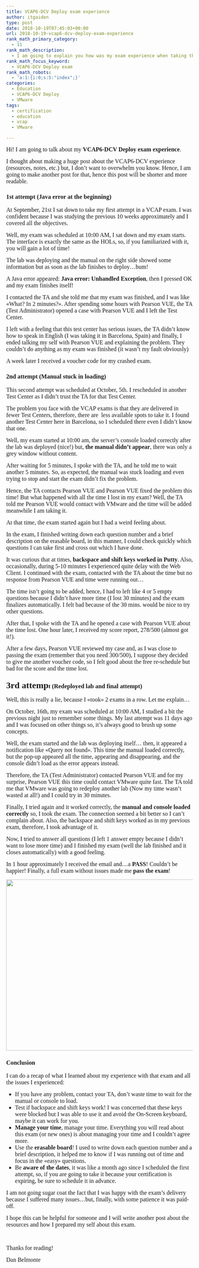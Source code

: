 ```yaml
---
title: VCAP6-DCV Deploy exam experience
author: itgaiden
type: post
date: 2018-10-19T07:45:03+00:00
url: 2018-10-19-vcap6-dcv-deploy-exam-experience
rank_math_primary_category:
  - 11
rank_math_description:
  - I am going to explain you how was my exam experience when taking the VCAP6-DCV Deploy exam certification.
rank_math_focus_keyword:
  - VCAP6-DCV Deploy exam
rank_math_robots:
  - 'a:1:{i:0;s:5:"index";}'
categories:
  - Education
  - VCAP6-DCV Deploy
  - VMware
tags:
  - certification
  - education
  - vcap
  - VMware

---
```

<span style="font-family: Didact Gothic; font-size: 16px;">Hi! I am going to talk about my <strong>VCAP6-DCV Deploy exam experience</strong>.</span>

<span style="font-family: Didact Gothic; font-size: 16px;">I thought about making a huge post about the VCAP6-DCV experience (resources, notes, etc.) but, I don&#8217;t want to overwhelm you know. Hence, I am going to make another post for that, hence this post will be shorter and more readable.</span>

### <span style="font-family: Didact Gothic;">1st attempt (Java error at the beginning)</span>

<span style="font-size: 16px; font-family: Didact Gothic;">At September, 21st I sat down to take my first attempt in a VCAP exam. I was confident because I was studying the previous 10 weeks approximately and I covered all the objectives.</span>

<span style="font-size: 16px; font-family: Didact Gothic;">Well, my exam was scheduled at 10:00 AM, I sat down and my exam starts. The interface is exactly the same as the HOLs, so, if you familiarized with it, you will gain a lot of time!</span>

<span style="font-size: 16px; font-family: Didact Gothic;">The lab was deploying and the manual on the right side showed some information but as soon as the lab finishes to deploy&#8230;bum!</span>

<span style="font-size: 16px; font-family: Didact Gothic;">A Java error appeared:<strong> Java error: Unhandled Exception</strong>, then I pressed OK and my exam finishes itself!</span>

<span style="font-size: 16px; font-family: Didact Gothic;">I contacted the TA and she told me that my exam was finished, and I was like «What? In 2 minutes?». After spending some hours with Pearson VUE, the TA (Test Administrator) opened a case with Pearson VUE and I left the Test Center.</span>

<span style="font-size: 16px; font-family: Didact Gothic;">I left with a feeling that this test center has serious issues, the TA didn&#8217;t know how to speak in English (I was taking it in Barcelona, Spain) and finally, I ended talking my self with Pearson VUE and explaining the problem. They couldn&#8217;t do anything as my exam was finished (it wasn&#8217;t my fault obviously)</span>

<span style="font-size: 16px; font-family: Didact Gothic;">A week later I received a voucher code for my crashed exam.</span>

### <span style="font-family: Didact Gothic;">2nd attempt (Manual stuck in loading)</span>

<span style="font-size: 16px; font-family: Didact Gothic;">This second attempt was scheduled at October, 5th. I rescheduled in another Test Center as I didn&#8217;t trust the TA for that Test Center.</span>

<span style="font-family: Didact Gothic; font-size: 16px;">The problem you face with the VCAP exams is that they are delivered in fewer Test Centers, therefore, there are  less available spots to take it. I found another Test Center here in Barcelona, so I scheduled there even I didn&#8217;t know that one.</span>

<span style="font-size: 16px; font-family: Didact Gothic;">Well, my exam started at 10:00 am, the server&#8217;s console loaded correctly after the lab was deployed (nice!) but, <strong>the manual didn&#8217;t appear</strong>, there was only a grey window without content.</span>

<span style="font-size: 16px; font-family: Didact Gothic;">After waiting for 5 minutes, I spoke with the TA, and he told me to wait another 5 minutes. So, as expected, the manual was stuck loading and even trying to stop and start the exam didn&#8217;t fix the problem.</span>

<span style="font-size: 16px; font-family: Didact Gothic;">Hence, the TA contacts Pearson VUE and Pearson VUE fixed the problem this time! But what happened with all the time I lost in my exam? Well, the TA told me Pearson VUE would contact with VMware and the time will be added meanwhile I am taking it.</span>

<span style="font-size: 16px; font-family: Didact Gothic;">At that time, the exam started again but I had a weird feeling about.</span>

<span style="font-size: 16px; font-family: Didact Gothic;">In the exam, I finished writing down each question number and a brief description on the erasable board, in this manner, I could check quickly which questions I can take first and cross out which I have done.</span>

<span style="font-size: 16px; font-family: Didact Gothic;">It was curious that at times, <strong>backspace and shift keys worked in Putty</strong>. Also, occasionally, during 5-10 minutes I experienced quite delay with the Web Client. I continued with the exam, contacted with the TA about the time but no response from Pearson VUE and time were running out&#8230;</span>

<span style="font-family: Didact Gothic; font-size: 16px;">The time isn&#8217;t going to be added, hence, I had to left like 4 or 5 empty questions because I didn&#8217;t have more time (I lost 30 minutes) and the exam finalizes automatically. I felt bad because of the 30 mins. would be nice to try other questions.<br /> </span>

<span style="font-size: 16px; font-family: Didact Gothic;">After that, I spoke with the TA and he opened a case with Pearson VUE about the time lost. One hour later, I received my score report, 278/500 (almost got it!).</span>

<span style="font-size: 16px; font-family: Didact Gothic;">After a few days, Pearson VUE reviewed my case and, as I was close to passing the exam (remember that you need 300/500), I suppose they decided to give me another voucher code, so I felt good about the free re-schedule but bad for the score and the time lost.</span>

### <span style="font-family: Didact Gothic;"><span style="font-size: 24px;">3rd attemp</span>t (Redeployed lab and final attempt)</span>

<span style="font-size: 16px; font-family: Didact Gothic;">Well, this is really a lie, because I «took» 2 exams in a row. Let me explain&#8230;</span>

<span style="font-size: 16px; font-family: Didact Gothic;">On October, 16th, my exam was scheduled at 10:00 AM, I studied a bit the previous night just to remember some things. My last attempt was 11 days ago and I was focused on other things so, it&#8217;s always good to brush up some concepts.</span>

<span style="font-size: 16px; font-family: Didact Gothic;">Well, the exam started and the lab was deploying itself&#8230; then, it appeared a notification like «Query not found». This time the manual loaded correctly, but the pop-up appeared all the time, appearing and disappearing, and the console didn&#8217;t load as the error appears instead.</span>

<span style="font-size: 16px; font-family: Didact Gothic;">Therefore, the TA (Test Administrator) contacted Pearson VUE and for my surprise, Pearson VUE this time could contact VMware quite fast. The TA told me that VMware was going to redeploy another lab (Now my time wasn&#8217;t wasted at all!) and I could try in 30 minutes.</span>

<span style="font-size: 16px; font-family: Didact Gothic;">Finally, I tried again and it worked correctly, the <strong>manual and console loaded correctly</strong> so, I took the exam. The connection seemed a bit better so I can&#8217;t complain about. Also, the backspace and shift keys worked as in my previous exam, therefore, I took advantage of it.</span>

<span style="font-size: 16px; font-family: Didact Gothic;">Now, I tried to answer all questions (I left 1 answer empty because I didn&#8217;t want to lose more time) and I finished my exam (well the lab finished and it closes automatically) with a good feeling.</span>

<span style="font-size: 16px; font-family: Didact Gothic;">In 1 hour approximately I received the email and&#8230;a <strong>PASS</strong>! Couldn&#8217;t be happier! Finally, a full exam without issues made me <strong>pass the exam</strong>!</span>

<img loading="lazy" class="alignnone wp-image-393 size-large" src="http://wp.docker.localhost:8000/wp-content/uploads/2018/10/vcap6-dcv-1024x721.png" alt="" width="656" height="462" srcset="http://wp.docker.localhost:8000/wp-content/uploads/2018/10/vcap6-dcv-1024x721.png 1024w, http://wp.docker.localhost:8000/wp-content/uploads/2018/10/vcap6-dcv-300x211.png 300w, http://wp.docker.localhost:8000/wp-content/uploads/2018/10/vcap6-dcv-768x541.png 768w, http://wp.docker.localhost:8000/wp-content/uploads/2018/10/vcap6-dcv.png 1234w" sizes="(max-width: 656px) 100vw, 656px" /> 

### <span style="font-family: Didact Gothic;">Conclusion</span>

<span style="font-size: 16px; font-family: Didact Gothic;">I can do a recap of what I learned about my experience with that exam and all the issues I experienced:</span>

<ul style="list-style-type: square;">
  <li>
    <span style="font-size: 16px; font-family: Didact Gothic;">If you have any problem, contact your TA, don&#8217;t waste time to wait for the manual or console to load.</span>
  </li>
  <li>
    <span style="font-family: Didact Gothic; font-size: 16px;">Test if backspace and shift keys work! I was concerned that these keys were blocked but I was able to use it and avoid the On-Screen keyboard, maybe it can work for you.</span>
  </li>
  <li>
    <span style="font-family: Didact Gothic; font-size: 16px;"><strong>Manage your time</strong>, manage your time. Everything you will read about this exam (or new ones) is about managing your time and I couldn&#8217;t agree more. </span>
  </li>
  <li>
    <span style="font-size: 16px; font-family: Didact Gothic;">Use the <strong>erasable board</strong>! I used to write down each question number and a brief description, it helped me to know if I was running out of time and focus in the «easy» questions.</span>
  </li>
  <li>
    <span style="font-size: 16px; font-family: Didact Gothic;">Be <strong>aware of the dates</strong>, it was like a month ago since I scheduled the first attempt, so, if you are going to take it because your certification is expiring, be sure to schedule it in advance.</span>
  </li>
</ul>

<span style="font-family: Didact Gothic; font-size: 16px;">I am not going sugar coat the fact that I was happy with the exam&#8217;s delivery because I suffered many issues&#8230;but, finally, with some patience it was paid-off.</span>

<span style="font-family: Didact Gothic; font-size: 16px;">I hope this can be helpful for someone and I will write another post about the resources and how I prepared my self about this exam.</span>

&nbsp;

<span style="font-family: Didact Gothic; font-size: 16px;">Thanks for reading!</span>

<span style="font-family: Didact Gothic; font-size: 16px;">Dan Belmonte</span>
